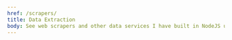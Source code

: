 ```yaml
---
href: /scrapers/
title: Data Extraction
body: See web scrapers and other data services I have built in NodeJS using Puppeteer.
---
```

